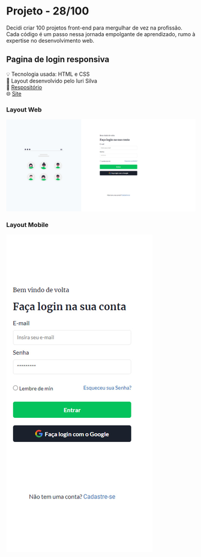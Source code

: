 # Projeto - 28/100

Decidi criar 100 projetos front-end para mergulhar de vez na profissão. Cada código é um passo nessa jornada empolgante de aprendizado, rumo à expertise no desenvolvimento web.

## Pagina de login responsiva

💡 Tecnologia usada: HTML e CSS <br>
📑 Layout desenvolvido pelo Iuri Silva <br>
📂 [Respositório](https://github.com/diego105xz/login) <br>
🌐 [Site](https://diego105xz.github.io/login/) <br>

### Layout Web
![WEB](https://github.com/diego105xz/RepositorioImg/blob/main/loginWeb.jpg)

### Layout Mobile
![Mobile](https://github.com/diego105xz/RepositorioImg/blob/main/loginMobile.jpg)
